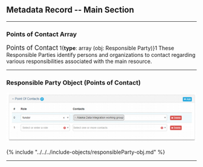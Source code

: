 ## Metadata Record -- Main Section
---

### Points of Contact Array

<span class="md-panel" style="font-size: larger">Points of Contact</span> <i class="fa fa-asterisk required" title="Required"> </i> 1{**type**: array (obj: <span class="md-panel">Responsible Party</span>)}1 These <span class="md-panel">Responsible Parties</span> identify persons and organizations to contact regarding various responsibilities associated with the main resource. 

---

### Responsible Party Object (Points of Contact)

![Points of Contact Panel](/assets/reference/edit-objects/main/poc.png)

{% include "../../../include-objects/responsibleParty-obj.md" %}

---
